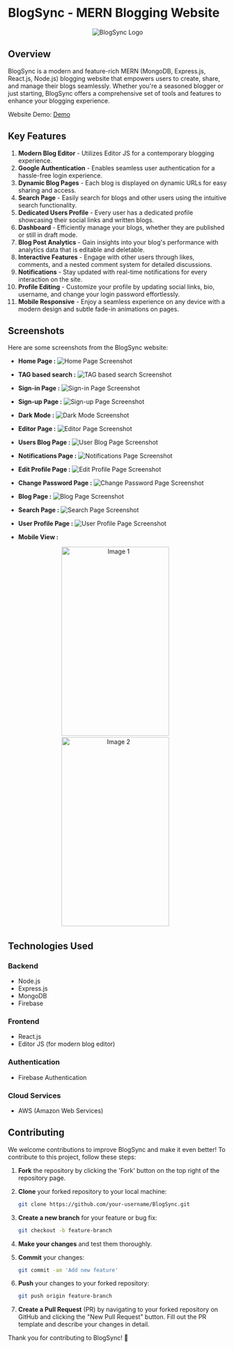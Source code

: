# BlogSync - MERN Blogging Website

<p align="center">
  <img src="https://github.com/AbhiRawool911/Newsie/assets/157002044/282dfd80-0cfa-496d-b40f-4dffd0cca5bc" alt="BlogSync Logo">
</p>

## Overview

BlogSync is a modern and feature-rich MERN (MongoDB, Express.js, React.js, Node.js) blogging website that empowers users to create, share, and manage their blogs seamlessly. Whether you're a seasoned blogger or just starting, BlogSync offers a comprehensive set of tools and features to enhance your blogging experience.

Website Demo: [Demo](https://blogsync.netlify.app/)

## Key Features

1. **Modern Blog Editor** - Utilizes Editor JS for a contemporary blogging experience.
2. **Google Authentication** - Enables seamless user authentication for a hassle-free login experience.
3. **Dynamic Blog Pages** - Each blog is displayed on dynamic URLs for easy sharing and access.
4. **Search Page** - Easily search for blogs and other users using the intuitive search functionality.
5. **Dedicated Users Profile** - Every user has a dedicated profile showcasing their social links and written blogs.
6. **Dashboard** - Efficiently manage your blogs, whether they are published or still in draft mode.
7. **Blog Post Analytics** - Gain insights into your blog's performance with analytics data that is editable and deletable.
8. **Interactive Features** - Engage with other users through likes, comments, and a nested comment system for detailed discussions.
9. **Notifications** - Stay updated with real-time notifications for every interaction on the site.
10. **Profile Editing** - Customize your profile by updating social links, bio, username, and change your login password effortlessly.
11. **Mobile Responsive** - Enjoy a seamless experience on any device with a modern design and subtle fade-in animations on pages.

## Screenshots

Here are some screenshots from the BlogSync website:

- **Home Page :**
![Home Page Screenshot](https://github.com/AbhiRawool911/Newsie/assets/157002044/9e640c07-899c-4cd7-a16d-f6a22d37a491)

- **TAG based search :**
![TAG based search Screenshot](https://github.com/AbhiRawool911/Newsie/assets/157002044/58b8922b-1ee5-4ffe-93b6-95766e932f0e)

- **Sign-in Page :**
![Sign-in Page Screenshot](https://github.com/AbhiRawool911/Newsie/assets/157002044/315ebfb6-1d04-4f6a-94ec-63802b566a6d)

- **Sign-up Page :**
![Sign-up Page Screenshot](https://github.com/AbhiRawool911/Newsie/assets/157002044/e37e596e-259a-4cd0-94cb-b8b0a62a0d30)

- **Dark Mode :**
![Dark Mode Screenshot](https://github.com/AbhiRawool911/Newsie/assets/157002044/3fc72f2a-276d-4720-95a0-3c0e935bb817)

- **Editor Page :**
![Editor Page Screenshot](https://github.com/AbhiRawool911/Newsie/assets/157002044/4c08b996-bd37-4f16-87be-83771be3ce85)

- **Users Blog Page :**
![User Blog Page Screenshot](https://github.com/AbhiRawool911/Newsie/assets/157002044/90242946-2973-4575-866f-5052ac8f0558)

- **Notifications Page :**
![Notifications Page Screenshot](https://github.com/AbhiRawool911/Newsie/assets/157002044/522a8b85-e7c5-437f-bb9a-53e682698baa)

- **Edit Profile Page :**
![Edit Profile Page Screenshot](https://github.com/AbhiRawool911/Newsie/assets/157002044/72f22fa6-32b3-4461-90a6-62cc04bc05ed)

- **Change Password Page :**
![Change Password Page Screenshot](https://github.com/AbhiRawool911/Newsie/assets/157002044/a601ad73-6744-457d-87e4-3ff24d48371c)

- **Blog Page :**
![Blog Page Screenshot](https://github.com/AbhiRawool911/Newsie/assets/157002044/bb111b33-2870-4b11-b27a-0d96d356ebf1)

- **Search Page :**
![Search Page Screenshot](https://github.com/AbhiRawool911/Newsie/assets/157002044/1a78b1af-2225-4dd8-b866-bfb43d418224)

- **User Profile Page :**
![User Profile Page Screenshot](https://github.com/AbhiRawool911/Newsie/assets/157002044/3bff7db7-96ee-472f-a3b9-a0981f56e7ca)
 
- **Mobile View :**
<p align="center">
  <img src="https://github.com/AbhiRawool911/BlogSync-MERN-Blogging-Website/assets/157002044/8a1bf6b3-9dda-49f1-800c-9a3094d490fd" alt="Image 1" width="247" height="433"> &nbsp;&nbsp;
  <img src="https://github.com/AbhiRawool911/BlogSync-MERN-Blogging-Website/assets/157002044/b1b39749-4ecb-49b2-b5fc-317f9775e0e9" alt="Image 2" width="247" height="433"> &nbsp;&nbsp;
</p>

## Technologies Used

### Backend
- Node.js
- Express.js
- MongoDB
- Firebase

### Frontend
- React.js
- Editor JS (for modern blog editor)

### Authentication
- Firebase Authentication

### Cloud Services
- AWS (Amazon Web Services)

## Contributing

We welcome contributions to improve BlogSync and make it even better! To contribute to this project, follow these steps:

1. **Fork** the repository by clicking the 'Fork' button on the top right of the repository page.
   
2. **Clone** your forked repository to your local machine:
   ```bash
   git clone https://github.com/your-username/BlogSync.git

3. **Create a new branch** for your feature or bug fix:
   ```bash
   git checkout -b feature-branch

4. **Make your changes** and test them thoroughly.

5. **Commit** your changes:
   ```bash
   git commit -am 'Add new feature'

6. **Push** your changes to your forked repository:
   ```bash
   git push origin feature-branch

7. **Create a Pull Request** (PR) by navigating to your forked repository on GitHub and clicking the "New Pull Request" button. Fill out the PR template and describe your changes in detail.

Thank you for contributing to BlogSync! 🚀
